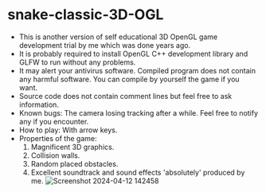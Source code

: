 # snake-classic-3D-OGL
- This is another version of self educational 3D OpenGL game development trial by me which was done years ago.
- It is probably required to install OpenGL C++ development library and GLFW to run without any problems.
- It may alert your antivirus software. Compiled program does not contain any harmful software. You can compile by yourself the game if you want.
- Source code does not contain comment lines but feel free to ask information.
- Known bugs: The camera losing tracking after a while. Feel free to notify any if you encounter.
- How to play: With arrow keys.
- Properties of the game:
  1. Magnificent 3D graphics.
  2. Collision walls.
  3. Random placed obstacles.
  4. Excellent soundtrack and sound effects 'absolutely' produced by me.
![Screenshot 2024-04-12 142458](https://github.com/burakozyurek/snake-classic-3D-OGL/assets/50398880/238bdfc2-883c-4e3c-bb7a-50e86c69febe)
